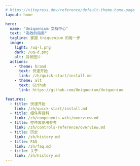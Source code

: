 ```yaml
---
# https://vitepress.dev/reference/default-theme-home-page
layout: home

hero:
  name: "Uniquenium 文档中心"
  text: "高效的指南"
  tagline: 掌握 Uniquenium 的每一步
  image:
    light: /uq-l.png
    dark: /uq-d.png
    alt: 背景图片
  actions:
    - theme: brand
      text: 快速开始
      link: /zh/quick-start/install.md
    - theme: alt
      text: Github
      link: https://github.com/Uniquenium/Uniquenium

features:
  - title: 快速开始
    link: /zh/quick-start/install.md
  - title: 组件库百科
    link: /zh/components-wiki/overview.md
  - title: 控件库使用参考
    link: /zh/controls-reference/overview.md
  - title: 历史
    link: /zh/history.md
  - title: FAQ
    link: /zh/faq.md
  - title: 关于
    link: /zh/history.md
---
```



